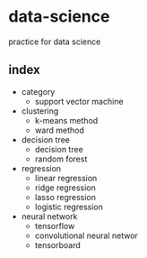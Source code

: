 # data-science
practice for data science

## index
- category
	- support vector machine
- clustering
	- k-means method
	- ward method
- decision tree
	- decision tree
	- random forest
- regression
	- linear regression
	- ridge regression
	- lasso regression
	- logistic regression
- neural network
	- tensorflow
	- convolutional neural networ
	- tensorboard
